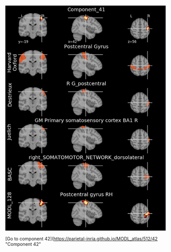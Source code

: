 


![41](preliminary/41.jpg "Component 41")

[Go to component 42](https://parietal-inria.github.io/MODL_atlas/512/42 "Component 42"